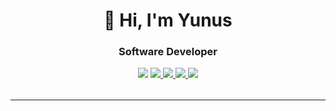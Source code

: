 <!-- "Website" Style GitHub Profile README for Yunus -->

<div align="center" style="margin-bottom: 2rem;">

  <h1>👋 Hi, I'm Yunus</h1>
  <h3>Software Developer</h3>
  <p>
    <img src="https://img.shields.io/badge/Location-Istanbul,%20Türkiye-14C6FF?style=for-the-badge&logo=google-maps&logoColor=white" />
    <a href="mailto:info.yunus.akin@gmail.com">
      <img src="https://img.shields.io/badge/Email-info.yunus.akin@gmail.com-EA4335?style=for-the-badge&logo=gmail&logoColor=white" />
    </a>
    <a href="https://linkedin.com/in/yunusakinn" target="_blank">
      <img src="https://img.shields.io/badge/LinkedIn-Profile-0077B5?style=for-the-badge&logo=linkedin&logoColor=white" />
    </a>
    <a href="https://github.com/yunusakin" target="_blank">
      <img src="https://img.shields.io/github/followers/yunusakin?label=GitHub&style=for-the-badge&logo=github" />
    </a>
    <a href="https://medium.com/@yunusakinn" target="_blank">
      <img src="https://img.shields.io/badge/Medium-Blog-000000?style=for-the-badge&logo=medium&logoColor=white" />
    </a>
  </p>
  
</div>

---

<!-- Add more sections below as you like! For example: -->

<!--
## 🔥 Featured Projects

- [Project Name](project link) – short description.

## 🧰 Tools & Tech

Java · Spring Boot · AWS · Docker · Kafka · Redis · MongoDB · ...
-->
